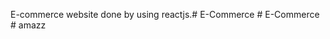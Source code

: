 E-commerce website done by using reactjs.#   E - C o m m e r c e  
 #   E - C o m m e r c e  
 #   a m a z z  
 